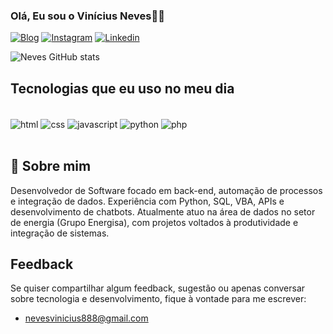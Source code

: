 
### Olá, Eu sou o Vinícius Neves👋🏼

[![Blog](https://img.shields.io/badge/Blogger-FF5722?style=for-the-badge&logo=blogger&logoColor=white)](https://devneves-code.github.io/Projeto/)
[![Instagram](https://img.shields.io/badge/Instagram-E4405F?style=for-the-badge&logo=instagram&logoColor=white)](https://instagram.com/vnevessilvaa)
[![Linkedin](	https://img.shields.io/badge/LinkedIn-0077B5?style=for-the-badge&logo=linkedin&logoColor=white)](https://www.linkedin.com/public-profile/settings?lipi=urn%3Ali%3Apage%3Ad_flagship3_profile_self_edit_contact-info%3BtFQDqoJtQwClwGo0gzzoag%3D%3D)

![Neves GitHub stats](https://github-readme-stats.vercel.app/api?username=devneves-code&show_icons=true&theme=dracula)


## Tecnologias que eu uso no meu dia
<div style="display: inline_block"><br/>
  <img align="center" alt="html" src="https://img.shields.io/badge/HTML-239120?style=for-the-badge&logo=html5&logoColor=white"/>
  <img align="center" alt="css" src="https://img.shields.io/badge/CSS-239120?style=for-the-badge&logo=css3&logoColor=white"/>
  <img align="center" alt="javascript" src="https://img.shields.io/badge/JavaScript-323330?style=for-the-badge&logo=javascript&logoColor=F7DF1E"/>
  <img align="center" alt="python" src="https://img.shields.io/badge/Python-3776AB?style=for-the-badge&logo=python&logoColor=white"/>
  <img align="center" alt="php" src="https://img.shields.io/badge/PHP-777BB4?style=for-the-badge&logo=php&logoColor=white"/>
</div><br/>

   
   ## 🚀 Sobre mim<br/>
   
Desenvolvedor de Software focado em back-end, automação de processos e integração de dados. Experiência com Python, SQL, VBA, APIs e desenvolvimento de chatbots. Atualmente atuo na área de dados no setor de energia (Grupo Energisa), com projetos voltados à produtividade e integração de sistemas.<br/>

## Feedback

Se quiser compartilhar algum feedback, sugestão ou apenas conversar sobre tecnologia e desenvolvimento, fique à vontade para me escrever:
- [nevesvinicius888@gmail.com]()



